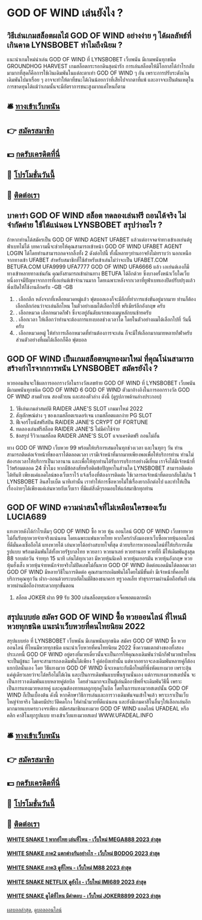 # GOD OF WIND เล่นยังไง ?
## วิธีเล่นเกมสล็อตผลไม้ GOD OF WIND อย่างง่าย ๆ ได้ผลลัพธ์ที่เกินคาด LYNSBOBET ทำไมถึงนิยม ?
แนะนำเกมใหม่น่าเล่น GOD OF WIND ที่ LYNSBOBET เว็บพนัน มีเกมพนันทุกชนิด GROUNDHOG HARVEST เกมสล็อตกระรอกดินสุดน่ารัก
การเล่นสล็อตให้มีโอกาสได้กำไรกลับมามากที่สุดก็คือการใช้เงินเดิมพันในแต่ละตาเท่า GOD OF WIND ๆ กัน เพราะการปรับระดับเงินเดิมพันไปมาเรื่อย ๆ อาจจะทำให้ตาที่ชนะได้เงินน้อยกว่าที่เสียไปจากตาที่แพ้ และอาจจะเป็นต้นเหตุในการขาดทุนได้แม้ว่าเกมนั้นจะมีอัตราการชนะสูงมากแค่ไหนก็ตาม

## 🛎 [ทางเข้าเว็บพนัน](https://bit.ly/3SdLNi2)
## 👉 [สมัครสมาชิก](https://bit.ly/3SdLNi2)
## 💵 [กดรับเครดิตที่นี่](https://bit.ly/3dyRKHj)
## 👑 [โปรโมชั่นวันนี้](https://bit.ly/3dyRKHj)
## 📱 [ติดต่อเรา](https://bit.ly/3dyRKHj)

## บาคาร่า GOD OF WIND สล็อต ทดลองเล่นฟรี ถอนได้จริง ไม่จำกัดค่าย ใช้ได้แน่นอน LYNSBOBET สรุปว่าอะไร ?
ถ้าหากท่านได้สมัครเป็น GOD OF WIND AGENT UFABET แล้วแต่อาจจดจำทางเข้าเอเย่นต์ยูฟ่าเบทไม่ได้ บทความนี้จะช่วยให้คุณสามารถเข้าหน้า GOD OF WIND UFABET AGENT LOGIN ได้โดยท่านสามารถกดจากลิ้งทั้ง 2 ดังต่อไปนี้ ทั้งนี้หลายๆท่านอาจยังไม่ทราบว่า นอกเหนือจากทางเข้า UFABET สำหรับสมาชิกที่ใช้สำหรับเข้าเล่นไม่ว่าจะเป็น UFABET.COM BETUFA.COM UFA9999 UFA7777 GOD OF WIND UFA6666 แล้ว เอเย่นต์เองก็มีทางเข้าหลายทางเช่นกัน คุณยังสามารถเข้าผ่านทาง BETUFA ได้อีกด้วย ซึ่งบางครั้งหน้าเว็บใดเว็บหนึ่งอาจมีปัญหาจากการที่เอเย่นต์เข้าจำนวนมาก โดยเฉพาะหลังจากเวลาที่ยูฟ่าเบทเองปิดปรับปรุงแล้วพึ่งเปิดให้ใช้งานอีกครับ
-GB
-GB
1. . เลือกลีก หลังจากที่เหลือหมวดหมู่แล้ว ฟุตบอลเองก็จะมีลีกที่ทำการแข่งขันอยู่มากมาย ท่านก็ต้องเลือกลีกก่อนว่าจะเล่นลีกไหน ในตัวอย่างผมได้เลือกไปที่ พรีเมียร์ลีกอังกฤษ ครับ
2. . เลือกหมวด เลือกหมวดกีฬา ซึ่งจะอยู่อันดับแรกของเมนูหลักบนซ้ายครับ
3. . เลือกเวลา ให้เลือกว่าท่านจะต้องการแทงบอลช่วงเวลาใด โดยในตัวอย่างผมได้เลือกไปที่ วันนี้ ครับ
4. . เลือกหมวดหมู่ ให้ทำการเลือกหมวดที่ท่านต้องการจะเล่น ก็จะมีให้เลือกมากมายหลายกีฬาครับ ส่วนตัวอย่างที่ผมได้เลือกก็คือ ฟุตบอล

## GOD OF WIND เป็นเกมสล็อตหมูทองมาใหม่ ที่คุณโน่นสามารถสร้างกำไรจากการพนัน LYNSBOBET สมัครยังไง ?
หวยออมสินจะใช้ผลการออกรางวัลในรางวัลเลขท้าย GOD OF WIND ที่ LYNSBOBET เว็บพนัน มีเกมพนันทุกชนิด GOD OF WIND 6 GOD OF WIND ตัวมาอ้างอิงในการออกรางวัล GOD OF WIND สามตัวบน สองตัวบน และสองตัวล่าง ดังนี้ (ดูรูปภาพด้านล่างประกอบ)
1. วิธีเล่นเกมล่าสมบัติ RAIDER JANE'S SLOT เกมมาใหม่ 2022
2. สัญลักษณ์ต่าง ๆ ของเกมสล็อตเรเดอร์เจน เกมสล็อตแตกง่าย PG SLOT
3. ฟีเจอร์โบนัสฟรีสปิน RAIDER JANE'S CRYPT OF FORTUNE
4. ทดลองเล่นฟรีสล็อต RAIDER JANE'S ไม่มีค่าใช้จ่าย
5. ข้อสรุป รีวิวเกมสล็อต RAIDER JANE'S SLOT แจกเครดิตฟรี ถอนไม่อั้น

ทาง GOD OF WIND เว็บหวย 99 พร้อมให้บริการเสมอในทุกช่วงเวลา และในทุกๆ วัน ท่านสามารถติดต่อเจ้าหน้าที่ของเราได้ตลอดเวลา เรามีเจ้าหน้าที่มากมายเพียงพอเพื่อให้บริการท่าน ท่านไม่ต้องรอเวลาให้บริการเป็นเวลานาน และเพื่อให้ทุกท่านได้รับการบริการอย่างดีเยี่ยม เราจึงได้มีเจ้าหน้าที่ไว้พร้อมตลอด 24 ชั่วโมง หากมีข้อสงสัยหรือติดข้อปัญหาในส่วนใด LYNSBOBET สามารถติดต่อได้ทันที เพียงแค่แอดไลน์ของเว็บเราไว้ แจ้งเรื่องที่ต้องการติดต่อ ใช้เวลารอเจ้าหน้าที่ตอบกลับไม่เกิน 1 LYNSBOBET ลินสโบเบ็ต นาทีเท่านั้น เราทำให้การซื้อหวยไม่ใช่เรื่องยากอีกต่อไป และทำให้เป็นเรื่องง่ายๆได้เพียงแค่เล่นหวยกับเว็บเรา ที่มีแต่สิ่งดีๆรอมอบให้แก่สมาชิกทุกท่าน

## GOD OF WIND ความน่าสนใจที่ไม่เหมือนใครของเว็บ LUCIA689
แทงหวยดังได้กำไรเต็มๆ GOD OF WIND ซื้อ หวย หุ้น ออนไลน์ GOD OF WIND เว็บขายหวยไม่อั้นรับทุกหวยจ่ายจริงแน่นอน โดยเฉพาะแฟนหวยไทย หากใครกำลังมองหาเว็บซื้อหวยหุ้นออนไลน์ที่ดีมั่นคงเชื่อถือได้ แทงหวยได้ เล่นหวยได้อย่างสบายใจที่สุด ด้วยบริการหวยออนไลน์ที่ให้บริการเต็มรูปแบบ พร้อมเดิมพันได้ทั้งหวยรัฐบาลไทย หวยลาว หวยมาเลย์ หวยฮานอย หวยยี่กี มีให้เดิมพันสูงสุด 88 รอบต่อวัน จ่ายทุก 15 นาที เล่นได้ทุกเวลา มีหวยหุ้นนิเคอิ หวยหุ้นเยอรมัน หวยหุ้นอังกฤษ หวยหุ้นฮั่งเส็ง หวยหุ้นจ่ายหนักจ่ายจริงไม่ปิดเลขไม่อั้นหวย GOD OF WIND ติดต่อแอดมินได้ตลอดเวลา GOD OF WIND มีหลายวิธีในการติดต่อ คุณสามารถเดิมพันได้โดยไม่มีขั้นต่ำ มีเจ้าหน้าที่คอยให้บริการคุณทุกวัน ฝาก-ถอนด้วยระบบอัตโนมัติของธนาคาร ทรูวอลเล็ท ทำธุรกรรมผ่านมือถือทันที เล่นหวยผ่านมือถือง่ายสะดวกทุกขั้นตอน
1. สล็อต JOKER ฝาก 99 รับ 300 เล่นสล็อตทุนน้อย แจ็คพอตแตกหนัก

## สรุปแบบย่อ สมัคร GOD OF WIND ซื้อ หวยออนไลน์ ที่ไหนมีหวยทุกชนิด แนะนำเว็บหวยที่คนไทยนิยม 2022
สรุปแบบย่อ ที่ LYNSBOBET เว็บพนัน มีเกมพนันทุกชนิด สมัคร GOD OF WIND ซื้อ หวยออนไลน์ ที่ไหนมีหวยทุกชนิด แนะนำเว็บหวยที่คนไทยนิยม 2022 ซึ่งความแตกต่างของทั้งสองประเภทนี้ GOD OF WIND อยู่ตรงที่มวยเดี่ยวนั้นจะเป็นการให้คุณลงเดิมพันว่านักกีฬามวยฝ่ายไหนจะเป็นผู้ชนะ โดยจะสามารถลงเดิมพันได้เพียง 1 คู๋ต่อบิลเท่านั้น แต่หากอยากจะลงเดิมพันหลายคู่ก็ต้องแยกบิลนั่นเอง โดย วิธีแทงมวย GOD OF WIND นี้จะเหมาะกับมือใหม่ที่พึ่งหัดแทงมวย เพราะลุ้นแค่คู่เดียวเลยว่าจะได้หรือไม่ได้เงิน และเป็นการเดิมพันแบบพื้นฐานนั่นเอง แต่การแทงมวยสเตปนั้น จะเป็นการวางเดิมพันแบบหลายคู่ต่อบิล  โดยส่วนมากจะเป็นผู้เล่นมืออาชีพที่จะเดิมพันวิธีนี้ เพราะเป็นการแทงมวยหลายคู่ และคุณต้องทายผลถูกทุกคู่ในบิล โดยในการแทงมวยสเตปนั้น GOD OF WIND ก็เป็นเบื้องต้น ดังนี้
หากศึกษาวิธีการเล่นและการวางเดิมพันจนเข้าใจแล้ว พราะเราเป็นเว็บใหญ่จ่ายจริง ไม่เคยมีประวัติคดโกง ให้ค่าน้ำมวยที่ดีแน่นอน และยังมีเกมคาสิโนอื่นๆให้เลือกเล่นอีกมากมายแบบครบวงจรเพียง สมัครสมาชิกแทงมวย GOD OF WIND แอดไลน์ UFADEAL หรือคลิก คาสิโนทุกรูปแบบ ทางเข้าเว็บแทงมวยสเตป WWW.UFADEAL.INFO

## 🛎 [ทางเข้าเว็บพนัน](https://bit.ly/3SdLNi2)
## 👉 [สมัครสมาชิก](https://bit.ly/3SdLNi2)
## 💵 [กดรับเครดิตที่นี่](https://bit.ly/3dyRKHj)
## 👑 [โปรโมชั่นวันนี้](https://bit.ly/3dyRKHj)
## 📱 [ติดต่อเรา](https://bit.ly/3dyRKHj)

#### [WHITE SNAKE 1 พากย์ไทย เล่นที่ไหน - เว็บใหม่ MEGA888 2023 ล่าสุด](https://atom.io/themes/white%20snake%201%20พากย์ไทย%20เล่นที่ไหน%20-%20เว็บใหม่%20mega888%202023%20ล่าสุด)
#### [WHITE SNAKE ภาค2 แตกต่างกันอย่างไร - เว็บใหม่ BODOG 2023 ล่าสุด](https://atom.io/themes/white%20snake%20ภาค2%20แตกต่างกันอย่างไร%20-%20เว็บใหม่%20bodog%202023%20ล่าสุด)
#### [WHITE SNAKE ภาค3 ดูที่ไหน - เว็บใหม่ M88 2023 ล่าสุด](https://atom.io/themes/white%20snake%20ภาค3%20ดูที่ไหน%20-%20เว็บใหม่%20m88%202023%20ล่าสุด)
#### [WHITE SNAKE NETFLIX ดูยังไง - เว็บใหม่ IMI689 2023 ล่าสุด](https://atom.io/themes/white%20snake%20netflix%20ดูยังไง%20-%20เว็บใหม่%20imi689%202023%20ล่าสุด)
#### [WHITE SNAKE ดูได้ที่ไหน มีคำตอบ - เว็บใหม่ JOKER8899 2023 ล่าสุด](https://atom.io/themes/white%20snake%20ดูได้ที่ไหน%20มีคำตอบ%20-%20เว็บใหม่%20joker8899%202023%20ล่าสุด)

[ผลบอลล่าสุด](https://siamsport.tv "ผลบอลล่าสุด"), [ดูบอลออนไลน์](https://siamsport.tv/ดูบอลสด "ดูบอลออนไลน์")